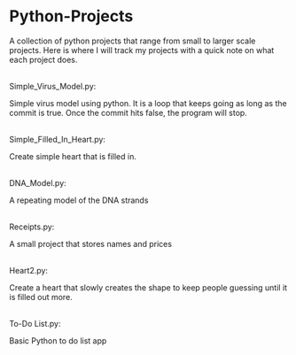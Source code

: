# Python-Projects
A collection of python projects that range from small to larger scale projects. 
Here is where I will track my projects with a quick note on what each project does.

<br>
Simple_Virus_Model.py: 
    <br><p>Simple virus model using python. It is a loop that keeps going as long as the commit is true. Once the commit hits false, the program will stop.</p>

<br>
Simple_Filled_In_Heart.py: 
<br><p>Create simple heart that is filled in.</p>

<br>
 DNA_Model.py:
<br><p>A repeating model of the DNA strands</p>

<br>
Receipts.py:
<br><p>A small project that stores names and prices</p>

<br>
Heart2.py:
<br><p>Create a heart that slowly creates the shape to keep people guessing until it is filled out more.</p>

<br>
To-Do List.py:
<br><p>Basic Python to do list app </p>

<br>
